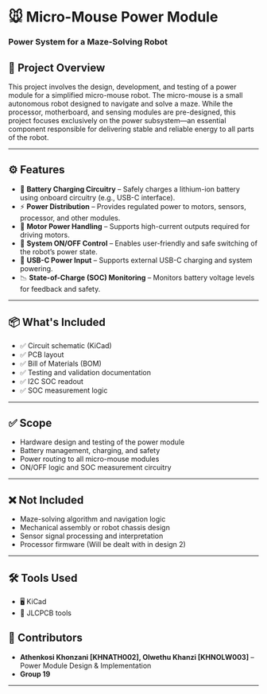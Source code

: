 # 🐭 Micro-Mouse Power Module  
### Power System for a Maze-Solving Robot

## 📌 Project Overview  
This project involves the design, development, and testing of a power module for a simplified micro-mouse robot. The micro-mouse is a small autonomous robot designed to navigate and solve a maze. While the processor, motherboard, and sensing modules are pre-designed, this project focuses exclusively on the power subsystem—an essential component responsible for delivering stable and reliable energy to all parts of the robot.

---

## ⚙️ Features  
- 🔋 **Battery Charging Circuitry** – Safely charges a lithium-ion battery using onboard circuitry (e.g., USB-C interface).  
- ⚡ **Power Distribution** – Provides regulated power to motors, sensors, processor, and other modules.  
- 🚗 **Motor Power Handling** – Supports high-current outputs required for driving motors.  
- 🧷 **System ON/OFF Control** – Enables user-friendly and safe switching of the robot’s power state.  
- 🔌 **USB-C Power Input** – Supports external USB-C charging and system powering.  
- 📉 **State-of-Charge (SOC) Monitoring** – Monitors battery voltage levels for feedback and safety. 

---

## 📦 What's Included  
- ✅ Circuit schematic (KiCad)  
- ✅ PCB layout  
- ✅ Bill of Materials (BOM)  
- ✅ Testing and validation documentation  
- ✅ I2C SOC readout
- ✅ SOC measurement logic

---

## ✅ Scope  
- Hardware design and testing of the power module  
- Battery management, charging, and safety  
- Power routing to all micro-mouse modules  
- ON/OFF logic and SOC measurement circuitry

---

## ❌ Not Included  
- Maze-solving algorithm and navigation logic  
- Mechanical assembly or robot chassis design  
- Sensor signal processing and interpretation  
- Processor firmware (Will be dealt with in design 2)

---

## 🛠️ Tools Used  
- 🖥️ KiCad
- 🔌 JLCPCB tools

## 👥 Contributors  
- **Athenkosi Khonzani [KHNATH002], Olwethu Khanzi [KHNOLW003]** – Power Module Design & Implementation  
- **Group 19**  

---

